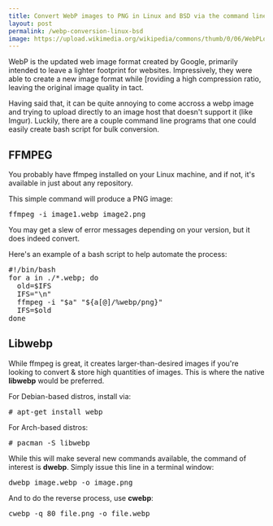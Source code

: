 ```yaml
---
title: Convert WebP images to PNG in Linux and BSD via the command line
layout: post
permalink: /webp-conversion-linux-bsd
image: https://upload.wikimedia.org/wikipedia/commons/thumb/0/06/WebPLogo.svg/800px-WebPLogo.svg.png
---
```


WebP is the updated web image format created by Google, primarily intended to leave a lighter footprint for websites. Impressively, they were able to create a new image format while [roviding a high compression ratio, leaving the original image quality in tact.

Having said that, it can be quite annoying to come accross a webp image and trying to upload directly to an image host that doesn't support it (like Imgur). Luckily, there are a couple command line programs that one could easily create bash script for bulk conversion.

## FFMPEG

You probably have ffmpeg installed on your Linux machine, and if not, it's available in just about any repository.


This simple command will produce a PNG image:

<pre>
ffmpeg -i image1.webp image2.png
</pre>

You may get a slew of error messages depending on your version, but it does indeed convert.

Here's an example of a bash script to help automate the process:

<pre>
#!/bin/bash
for a in ./*.webp; do
  old=$IFS
  IFS="\n"
  ffmpeg -i "$a" "${a[@]/%webp/png}"
  IFS=$old
done
</pre>


## Libwebp

While ffmpeg is great, it creates larger-than-desired images if you're looking to convert & store high quantities of images. This is where the native **libwebp** would be preferred.

For Debian-based distros, install via:

<pre>
# apt-get install webp
</pre>

For Arch-based distros:

<pre>
# pacman -S libwebp
</pre>

While this will make several new commands available, the command of interest is **dwebp**. Simply issue this line in a terminal window:

<pre>
dwebp image.webp -o image.png
</pre>

And to do the reverse process, use **cwebp**:

<pre>
cwebp -q 80 file.png -o file.webp
</pre>
